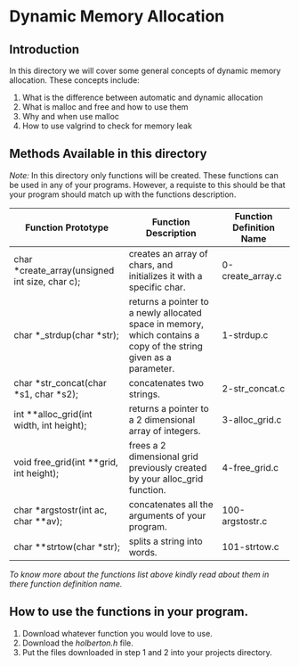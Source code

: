 # Dynamic Memory Allocation

## Introduction

In this directory we will cover some general concepts of dynamic memory allocation. These concepts include:
1. What is the difference between automatic and dynamic allocation
2. What is malloc and free and how to use them
3. Why and when use malloc
4. How to use valgrind to check for memory leak

## Methods Available in this directory

*Note:* In this directory only functions will be created. These functions can be used in any of your programs. However, 
a requiste to this should be that your program should match up with the functions description.

Function Prototype | Function Description | Function Definition Name
------------------ | -------------------- | ------------------------
char *create_array(unsigned int size, char c); | creates an array of chars, and initializes it with a specific char. | 0-create_array.c
char *_strdup(char *str); | returns a pointer to a newly allocated space in memory, which contains a copy of the string given as a parameter. | 1-strdup.c
char *str_concat(char *s1, char *s2); | concatenates two strings. | 2-str_concat.c
int **alloc_grid(int width, int height); | returns a pointer to a 2 dimensional array of integers. | 3-alloc_grid.c
void free_grid(int **grid, int height); | frees a 2 dimensional grid previously created by your alloc_grid function. | 4-free_grid.c
char *argstostr(int ac, char **av); | concatenates all the arguments of your program. | 100-argstostr.c
char **strtow(char *str); | splits a string into words. | 101-strtow.c

_To know more about the functions list above kindly read about them in there *function definition name.*_

## How to use the functions in your program.

1. Download whatever function you would love to use.
2. Download the *holberton.h* file.
3. Put the files downloaded in step 1 and 2 into your projects directory.

